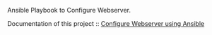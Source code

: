 Ansible Playbook to Configure Webserver.

Documentation of this project ::
<a href="https://chetna-manku.medium.com/how-to-configure-webserver-on-top-of-docker-using-ansible-f443246e9ea">Configure Webserver using Ansible</a>
